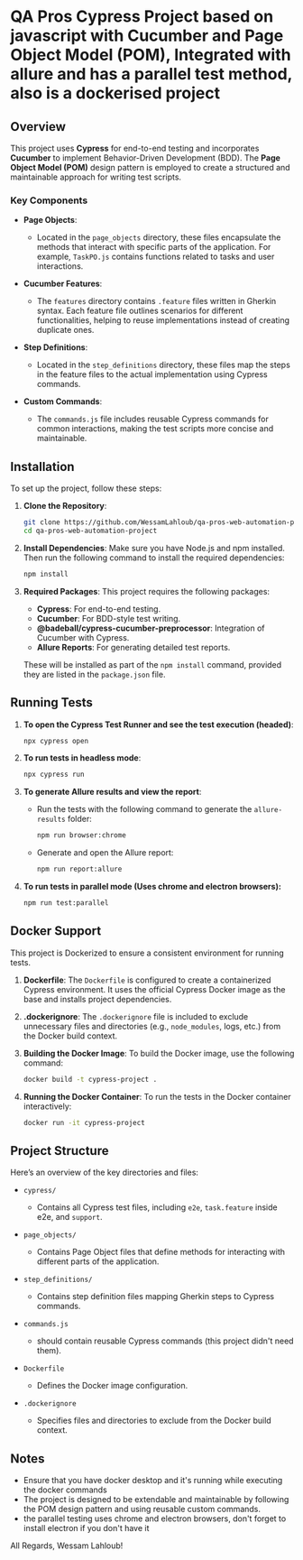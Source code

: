 # QA Pros Cypress Project based on javascript with Cucumber and Page Object Model (POM), Integrated with allure and has a parallel test method, also is a dockerised project
## Overview

This project uses **Cypress** for end-to-end testing and incorporates **Cucumber** to implement Behavior-Driven Development (BDD). The **Page Object Model (POM)** design pattern is employed to create a structured and maintainable approach for writing test scripts.

### Key Components

- **Page Objects**:
  - Located in the `page_objects` directory, these files encapsulate the methods that interact with specific parts of the application. For example, `TaskPO.js` contains functions related to tasks and user interactions.

- **Cucumber Features**:
  - The `features` directory contains `.feature` files written in Gherkin syntax. Each feature file outlines scenarios for different functionalities, helping to reuse implementations instead of creating duplicate ones.

- **Step Definitions**:
  - Located in the `step_definitions` directory, these files map the steps in the feature files to the actual implementation using Cypress commands.

- **Custom Commands**:
  - The `commands.js` file includes reusable Cypress commands for common interactions, making the test scripts more concise and maintainable.

## Installation

To set up the project, follow these steps:

1. **Clone the Repository**:
   ```bash
   git clone https://github.com/WessamLahloub/qa-pros-web-automation-project
   cd qa-pros-web-automation-project
   ```

2. **Install Dependencies**:
   Make sure you have Node.js and npm installed. Then run the following command to install the required dependencies:
   ```bash
   npm install
   ```

3. **Required Packages**:
   This project requires the following packages:
   - **Cypress**: For end-to-end testing.
   - **Cucumber**: For BDD-style test writing.
   - **@badeball/cypress-cucumber-preprocessor**: Integration of Cucumber with Cypress.
   - **Allure Reports**: For generating detailed test reports.

   These will be installed as part of the `npm install` command, provided they are listed in the `package.json` file.

## Running Tests

1. **To open the Cypress Test Runner and see the test execution (headed)**:
   ```bash
   npx cypress open
   ```

2. **To run tests in headless mode**:
   ```bash
   npx cypress run
   ```

3. **To generate Allure results and view the report**:
   - Run the tests with the following command to generate the `allure-results` folder:
     ```bash
     npm run browser:chrome
     ```
   - Generate and open the Allure report:
     ```bash
     npm run report:allure
     ```

4. **To run tests in parallel mode (Uses chrome and electron browsers):**
   ```bash
   npm run test:parallel
   ```

## Docker Support

This project is Dockerized to ensure a consistent environment for running tests.

1. **Dockerfile**:
   The `Dockerfile` is configured to create a containerized Cypress environment. It uses the official Cypress Docker image as the base and installs project dependencies.

2. **.dockerignore**:
   The `.dockerignore` file is included to exclude unnecessary files and directories (e.g., `node_modules`, logs, etc.) from the Docker build context.

3. **Building the Docker Image**:
   To build the Docker image, use the following command:
   ```bash
   docker build -t cypress-project .
   ```

4. **Running the Docker Container**:
   To run the tests in the Docker container interactively:
   ```bash
   docker run -it cypress-project
   ```

## Project Structure

Here’s an overview of the key directories and files:

- `cypress/`
  - Contains all Cypress test files, including `e2e`, `task.feature` inside e2e, and `support`.

- `page_objects/`
  - Contains Page Object files that define methods for interacting with different parts of the application.

- `step_definitions/`
  - Contains step definition files mapping Gherkin steps to Cypress commands.

- `commands.js`
  - should contain reusable Cypress commands (this project didn't need them).

- `Dockerfile`
  - Defines the Docker image configuration.

- `.dockerignore`
  - Specifies files and directories to exclude from the Docker build context.

## Notes

- Ensure that you have docker desktop and it's running while executing the docker commands
- The project is designed to be extendable and maintainable by following the POM design pattern and using reusable custom commands.
- the parallel testing uses chrome and electron browsers, don't forget to install electron if you don't have it

All Regards, Wessam Lahloub!
